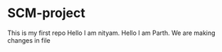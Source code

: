 # SCM-project
This is my first repo
Hello I am nityam.
Hello I am Parth.
We are making changes in file
